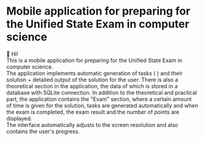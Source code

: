  # Mobile application for preparing for the Unified State Exam in computer science
 👋 Hi!  
 This is a mobile application for preparing for the Unified State Exam in computer science.  
 The application implements automatic generation of tasks ( ) and their solution + detailed output of the solution for the user. 
 There is also a theoretical section in the application, the data of which is stored in a database with SQLite connection. 
 In addition to the theoretical and practical part, the application contains the "Exam" section, where a certain amount of time is given for the solution, tasks are generated automatically and when the exam is completed, the exam result and the number of points are displayed.   
 The interface automatically adjusts to the screen resolution and also contains the user's progress.
 
